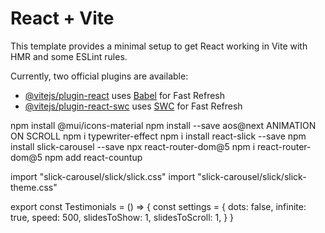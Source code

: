 # React + Vite

This template provides a minimal setup to get React working in Vite with HMR and some ESLint rules.

Currently, two official plugins are available:

- [@vitejs/plugin-react](https://github.com/vitejs/vite-plugin-react/blob/main/packages/plugin-react/README.md) uses [Babel](https://babeljs.io/) for Fast Refresh
- [@vitejs/plugin-react-swc](https://github.com/vitejs/vite-plugin-react-swc) uses [SWC](https://swc.rs/) for Fast Refresh

npm install @mui/icons-material
npm install  --save aos@next
ANIMATION ON SCROLL
npm i typewriter-effect
npm i install react-slick --save
npm install slick-carousel --save
npx react-router-dom@5
npm i react-router-dom@5
npm add react-countup

import "slick-carousel/slick/slick.css"
import "slick-carousel/slick/slick-theme.css"

export const Testimonials = () => {
  const settings = {
    dots: false,
    infinite: true,
    speed: 500,
    slidesToShow: 1,
    slidesToScroll: 1,
  }
}
